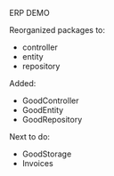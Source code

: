 ERP DEMO

Reorganized packages to:
<ul>
<li>controller</li>
<li>entity</li>
<li>repository</li>
</ul>

Added:
<ul>
<li>GoodController</li>
<li>GoodEntity</li>
<li>GoodRepository</li>
</ul>

Next to do:
<ul>
<li>GoodStorage</li>
<li>Invoices</li>
</ul>


<!--
Doesn't work:
<ul>
<li>@PostMapping("")</li>
<li>@DeleteMapping("/delete/{contractorId}")</li>
<li>@PutMapping("/update/{contractorId}")</li>
</ul>
-->